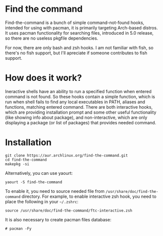 # Find the command

Find-the-command is a bunch of simple command-not-found hooks, intended for using with pacman, it is primarily targeting Arch-based distros. It uses pacman functionality for searching files, introduced in 5.0 release, so there are no useless pkgfile dependencies.

For now, there are only bash and zsh hooks. I am not familiar with fish, so there's no fish support, but I'll apreciate if someone contributes to fish support.

# How does it work?

Ineractive shells have an ability to run a specified function when entered command is not found. So these hooks contain a simple function, which is run when shell fails to find any local executables in PATH, aliases and functions, matching entered command. There are both interactive hooks, which are providing installation prompt and some other useful functionality (like showing info about package), and non-interactive, which are only displaying a package (or list of packages) that provides needed command.

# Installation

	git clone https://aur.archlinux.org/find-the-command.git
	cd find-the-command
	makepkg -si

Alternatively, you can use yaourt:

	yaourt -S find-the-command

To enable it, you need to source needed file from `/usr/share/doc/find-the-command` directory. For example, to enable interactive zsh hook, you need to place the following in your `~/.zshrc`:

	source /usr/share/doc/find-the-command/ftc-interactive.zsh

It is also necessary to create pacman files database:

	# pacman -Fy
